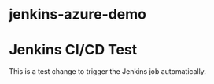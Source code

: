 # jenkins-azure-demo
# Jenkins CI/CD Test

This is a test change to trigger the Jenkins job automatically.

